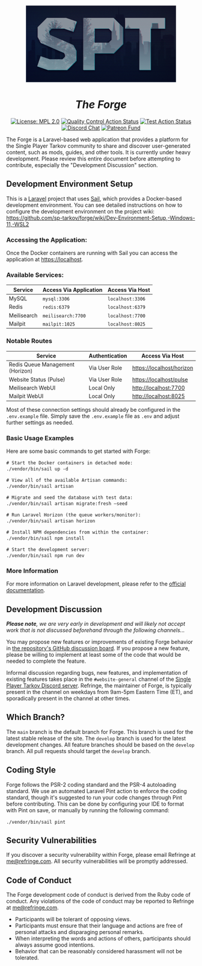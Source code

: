<p align="center"><a href="https://forge.sp-tarkov.com" target="_blank"><img src="logo.spt.png" width="400" alt="Single Player Tarkov Logo"></a></p>
<h1 align="center"><em>The Forge</em></h1>
<p align="center">
<a href="https://www.mozilla.org/en-US/MPL/2.0/"><img src="https://img.shields.io/badge/License-MPL_2.0-blue.svg" alt="License: MPL 2.0"></a>
<a href="https://github.com/sp-tarkov/forge/actions/workflows/quality.yaml"><img src="https://github.com/sp-tarkov/forge/actions/workflows/quality.yaml/badge.svg" alt="Quality Control Action Status"></a>
<a href="https://github.com/sp-tarkov/forge/actions/workflows/tests.yaml"><img src="https://github.com/sp-tarkov/forge/actions/workflows/tests.yaml/badge.svg" alt="Test Action Status"></a>
<a href="https://discord.com/invite/Xn9msqQZan"><img src="https://img.shields.io/badge/Chat-Discord-5865F2?logo=discord&logoColor=ffffff" alt="Discord Chat"></a>
<a href="https://www.patreon.com/sptarkov"><img src="https://img.shields.io/badge/Fund-Patreon-fe3c71?logo=patreon&logoColor=ffffff" alt="Patreon Fund"></a>
</p>

The Forge is a Laravel-based web application that provides a platform for the Single Player Tarkov community to share and discover user-generated content, such as mods, guides, and other tools. It is currently under heavy development. Please review this entire document before attempting to contribute, especially the "Development Discussion" section.

## Development Environment Setup

This is a [Laravel](https://laravel.com/docs/11.x) project that uses [Sail](https://laravel.com/docs/11.x/sail), which provides a Docker-based development environment. You can see detailed instructions on how to configure the development environment on the project wiki:  
https://github.com/sp-tarkov/forge/wiki/Dev-Environment-Setup,-Windows-11,-WSL2

### Accessing the Application:

Once the Docker containers are running with Sail you can access the application at <https://localhost>.

### Available Services:

| Service     | Access Via Application | Access Via Host  |
|-------------|------------------------|------------------|
| MySQL       | `mysql:3306`           | `localhost:3306` |
| Redis       | `redis:6379`           | `localhost:6379` |
| Meilisearch | `meilisearch:7700`     | `localhost:7700` |
| Mailpit     | `mailpit:1025`         | `localhost:8025` |

### Notable Routes

| Service                          | Authentication | Access Via Host             |
|----------------------------------|----------------|-----------------------------|
| Redis Queue Management (Horizon) | Via User Role  | <https://localhost/horizon> |
| Website Status (Pulse)           | Via User Role  | <https://localhost/pulse>   |
| Meilisearch WebUI                | Local Only     | <http://localhost:7700>     |
| Mailpit WebUI                    | Local Only     | <http://localhost:8025>     |

Most of these connection settings should already be configured in the `.env.example` file. Simply save the `.env.example` file as `.env` and adjust further settings as needed.

### Basic Usage Examples

Here are some basic commands to get started with Forge:

```
# Start the Docker containers in detached mode:
./vendor/bin/sail up -d
```

```
# View all of the available Artisan commands:
./vendor/bin/sail artisan
```

```
# Migrate and seed the database with test data:
./vendor/bin/sail artisan migrate:fresh –seed
```

```
# Run Laravel Horizon (the queue workers/monitor):
./vendor/bin/sail artisan horizon
```

```
# Install NPM dependencies from within the container:
./vendor/bin/sail npm install
```

```
# Start the development server:
./vendor/bin/sail npm run dev
```

### More Information

For more information on Laravel development, please refer to the [official documentation](https://laravel.com/docs/11.x/).

## Development Discussion

*__Please note__, we are very early in development and will likely not accept work that is not discussed beforehand through the following channels...*

You may propose new features or improvements of existing Forge behavior in [the repository's GitHub discussion board](https://github.com/sp-tarkov/forge/discussions). If you propose a new feature, please be willing to implement at least some of the code that would be needed to complete the feature.

Informal discussion regarding bugs, new features, and implementation of existing features takes place in the `#website-general` channel of the [Single Player Tarkov Discord server](https://discord.com/invite/Xn9msqQZan). Refringe, the maintainer of Forge, is typically present in the channel on weekdays from 9am-5pm Eastern Time (ET), and sporadically present in the channel at other times.

## Which Branch?

The `main` branch is the default branch for Forge. This branch is used for the latest stable release of the site. The `develop` branch is used for the latest development changes. All feature branches should be based on the `develop` branch. All pull requests should target the `develop` branch.

## Coding Style

Forge follows the PSR-2 coding standard and the PSR-4 autoloading standard. We use an automated Laravel Pint action to enforce the coding standard, though it's suggested to run your code changes through Pint before contributing. This can be done by configuring your IDE to format with Pint on save, or manually by running the following command:

```
./vendor/bin/sail pint
```

## Security Vulnerabilities

If you discover a security vulnerability within Forge, please email Refringe at me@refringe.com. All security vulnerabilities will be promptly addressed.

## Code of Conduct

The Forge development code of conduct is derived from the Ruby code of conduct. Any violations of the code of conduct may be reported to Refringe at me@refringe.com.

- Participants will be tolerant of opposing views.
- Participants must ensure that their language and actions are free of personal attacks and disparaging personal remarks.
- When interpreting the words and actions of others, participants should always assume good intentions.
- Behavior that can be reasonably considered harassment will not be tolerated.
